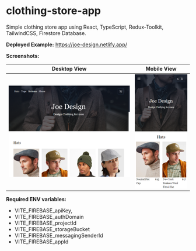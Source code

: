 # clothing-store-app

Simple clothing store app using React, TypeScript, Redux-Toolkit, TailwindCSS, Firestore Database.

**Deployed Example:** https://joe-design.netlify.app/

**Screenshots:**

| Desktop View                                        | Mobile View                                         |
|-----------------------------------------------------|-----------------------------------------------------|
| ![Calculator dark theme](./.github/DesktopView.png) | ![Calculator light theme](./.github/MobileView.png) |


**Required ENV variables:**
- VITE_FIREBASE_apiKey, 
- VITE_FIREBASE_authDomain
- VITE_FIREBASE_projectId
- VITE_FIREBASE_storageBucket
- VITE_FIREBASE_messagingSenderId
- VITE_FIREBASE_appId